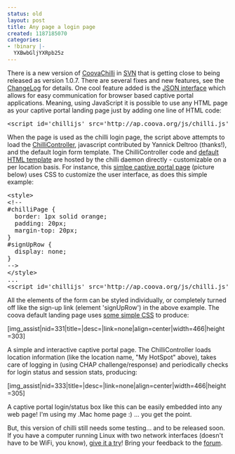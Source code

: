 ```yaml
---
status: old
layout: post
title: Any page a login page
created: 1187185070
categories:
- !binary |-
  YXBwbGljYXRpb25z
---
```

There is a new version of <a href="/CoovaChilli">CoovaChilli</a> in <a href="/wiki/BuildingCoovaChilli">SVN</a> that is getting close to being released as version 1.0.7. There are several fixes and new features, see the <a href="/CoovaChilli/ChangeLog">ChangeLog</a> for details. One cool feature added is the <a href="/CoovaChilli/JSON">JSON interface</a> which allows for easy communication for browser based captive portal applications. Meaning, using JavaScript it is possible to use any HTML page as your captive portal landing page just by adding one line of HTML code:
<pre>&lt;script&nbsp;id='chillijs'&nbsp;src='http://ap.coova.org/js/chilli.js'&gt;&lt;/script&gt;</pre>
When the page is used as the chilli login page, the script above attempts to load the <a href="http://dev.coova.org/svn/coova-chilli/www/ChilliLibrary.js">ChilliController</a>, javascript contributed by Yannick Deltroo (thanks!), and the default login form template. The ChilliController code and <a href="http://dev.coova.org/svn/coova-chilli/www/json_html.tmpl">default HTML template</a> are hosted by the chilli daemon directly - customizable on a per location basis. For instance, this <a href="http://ap.coova.org/uam/">simlpe captive portal page</a> (picture below) uses CSS to customize the user interface, as does this simple example:
<pre>&lt;style&gt;
&lt;!--
#chilliPage&nbsp;{
&nbsp;&nbsp;border:&nbsp;1px&nbsp;solid&nbsp;orange;
&nbsp;&nbsp;padding:&nbsp;20px;
&nbsp;&nbsp;margin-top:&nbsp;20px;
}
#signUpRow&nbsp;{
&nbsp;&nbsp;display:&nbsp;none;
}
--&gt;
&lt;/style&gt;
...
&lt;script&nbsp;id='chillijs'&nbsp;src='http://ap.coova.org/js/chilli.js'&gt;&lt;/script&gt;</pre>
All the elements of the form can be styled individually, or completely turned off like the sign-up link (element 'signUpRow') in the above example. The coova default landing page uses <a href="view-source:http://ap.coova.org/uam/">some simple CSS</a> to produce:

[img_assist|nid=331|title=|desc=|link=none|align=center|width=466|height=303]

A simple and interactive captive portal page. The ChilliController loads location information (like the location name, "My HotSpot" above), takes care of logging in (using CHAP challenge/response) and periodically checks for login status and session stats, producing:

[img_assist|nid=333|title=|desc=|link=none|align=center|width=466|height=305]

A captive portal login/status box like this can be easily embedded into any web page! I'm using my .Mac home page :) ... you get the point.

But, this version of chilli still needs some testing... and to be released soon. If you have a computer running Linux with two network interfaces (doesn't have to be WiFi, you know), <a href="/wiki/BuildingCoovaChilli">give it a try</a>! Bring your feedback to the <a href="/forum/">forum</a>.
